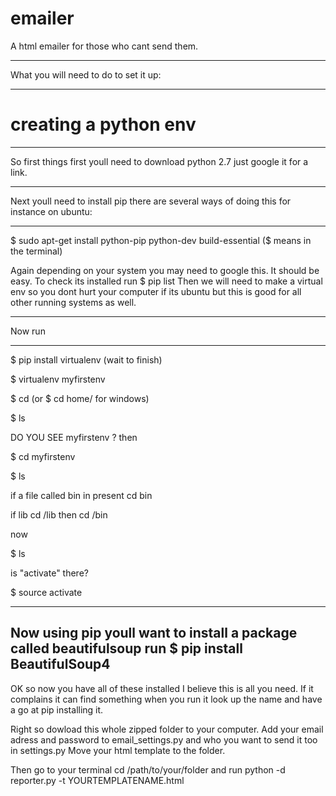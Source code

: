 emailer
=======

A html emailer for those who cant send them.
*****************
What you will need to do to set it up:
*****************

creating a python env
============
******
So first things first youll need to download python 2.7 just google it for a link.
*****
Next youll need to install pip there are several ways of doing this for instance on ubuntu:
******
$ sudo apt-get install python-pip python-dev build-essential              ($ means in the terminal)

Again depending on your system you may need to google this. It should be easy. To check its installed run $ pip list Then we will need to make a virtual env so you dont hurt your computer if its ubuntu but this is good for all other running systems as well.
*******
Now run
********

$ pip install virtualenv (wait to finish)  

$ virtualenv myfirstenv  

$ cd (or $ cd home/ for windows)  

$ ls  
  
  

DO YOU SEE  myfirstenv ?  then   


$ cd myfirstenv  

$ ls  


if a file called bin in present cd bin  

if lib cd /lib then cd /bin  

now  


$ ls  


is "activate" there?  


$ source activate  

---------
Now using pip youll want to install a package called beautifulsoup run $ pip install BeautifulSoup4
---------


OK so now you have all of these installed I believe this is all you need. If it complains it can find something when you run it look up the name and have a go at pip installing it.  


Right so dowload this whole zipped folder to your computer. Add your email adress and password to email_settings.py and who you want to send it too in settings.py Move your html template to the folder.  


Then go to your terminal cd /path/to/your/folder and run python -d reporter.py -t YOURTEMPLATENAME.html  

